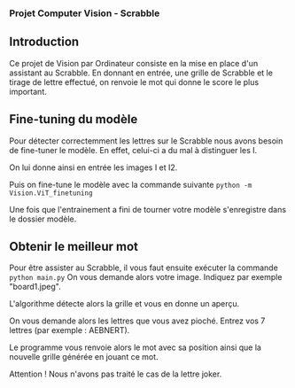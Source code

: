 ### Projet Computer Vision - Scrabble

## Introduction
Ce projet de Vision par Ordinateur consiste en la mise en place d'un assistant au Scrabble. En donnant en entrée, une grille de Scrabble et le tirage de lettre effectué, on renvoie le mot qui donne le score le plus important.

## Fine-tuning du modèle
Pour détecter correctemment les lettres sur le Scrabble nous avons besoin de fine-tuner le modèle. En effet, celui-ci a du mal à distinguer les I. 

On lui donne ainsi en entrée les images I et I2. 

Puis on fine-tune le modèle avec la commande suivante
```python -m Vision.ViT_finetuning```

Une fois que l'entrainement a fini de tourner votre modèle s'enregistre dans le dossier modèle. 

## Obtenir le meilleur mot

Pour être assister au Scrabble, il vous faut ensuite exécuter la commande 
```python main.py``` 
On vous demande alors votre image. Indiquez par exemple "board1.jpeg". 

L'algorithme détecte alors la grille et vous en donne un aperçu. 

On vous demande alors les lettres que vous avez pioché. Entrez vos 7 lettres (par exemple : AEBNERT). 

Le programme vous renvoie alors le mot avec sa position ainsi que la nouvelle grille générée en jouant ce mot. 

Attention ! Nous n'avons pas traité le cas de la lettre joker.


